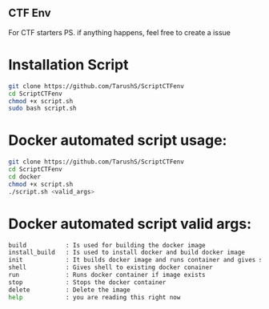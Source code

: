 ## CTF Env
For CTF starters
PS. if anything happens, feel free to create a issue

# Installation Script
```bash
git clone https://github.com/TarushS/ScriptCTFenv
cd ScriptCTFenv
chmod +x script.sh
sudo bash script.sh
```

# Docker automated script usage:
```bash
git clone https://github.com/TarushS/ScriptCTFenv
cd ScriptCTFenv
cd docker
chmod +x script.sh
./script.sh <valid_args>
```

# Docker automated script valid args:
```bash
build           : Is used for building the docker image
install_build   : Is used to install docker and build docker image
init            : It builds docker image and runs container and gives shell
shell           : Gives shell to existing docker conainer
run             : Runs docker container if image exists
stop            : Stops the docker container
delete			: Delete the image
help            : you are reading this right now
```
